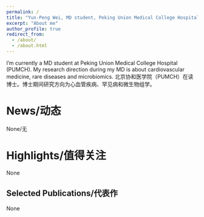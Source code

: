 ```yaml
---
permalink: /
title: "Yun-Peng Wei, MD student, Peking Union Medical College Hospital"
excerpt: "About me"
author_profile: true
redirect_from: 
  - /about/
  - /about.html
---
```


I’m currently a MD student at Peking Union Medical College Hospital (PUMCH). My research direction during my MD is about cardiovascular medicine, rare diseases and microbiomics. 
北京协和医学院（PUMCH）在读博士。博士期间研究方向为心血管疾病、罕见病和微生物组学。

News/动态
======
None/无

Highlights/值得关注
======
None

Selected Publications/代表作
------
None
